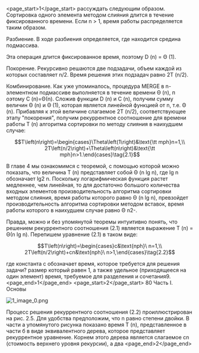 <page_start>1</page_start>
рассуждать следующим образом. Сортировка одного элемента методом слияния длится в течение фиксированного времени. Если n > 1, время работы распределяется таким образом.

Разбиение. В ходе разбиения определяется, где находится средина подмассива.

Эта операция длится фиксированное время, поэтому D (n) = Θ (1).

Покорение. Рекурсивно решаются две подзадачи, объем каждой из которых составляет n/2. Время решения этих подзадач равно 2T (n/2).

Комбинирование. Как уже упоминалось, процедура MERGE в n-элементном подмассиве выполняется в течение времени Θ (n), п оэтому C (n)=Θ(n). Сложив функции D (n) и C (n), получим сумму величин Θ (n) и Θ (1), которая является линейной функцией от n, т.е. Θ (n). Прибавляя к этой величине слагаемое 2T (n/2), соответствующее этапу "покорения", получим рекуррентное соотношение для времени работы T (n) алгоритма сортировки по методу слияния в наихудшем случае:

$$T\left(n\right)=\begin{cases}\Theta\left(1\right)&\text{\tt mph}n=1,\\ 2T\left(n/2\right)+\Theta\left(n\right)&\text{\tt mph}n>1.\end{cases}\tag{2.1}$$

В главе 4 мы ознакомимся с теоремой, с помощью которой можно показать, что величина T (n) представляет собой Θ (n lg n), где lg n обозначает lg2 n. Поскольку логарифмическая функция растет медленнее, чем линейная, то для достаточно большого количества входных элементов производительность алгоритма сортировки методом слияния, время работы которого равно Θ (n lg n), превзойдет производительность алгоритма сортировки методом вставок, время работы которого в наихудшем случае равно Θ n2-.

Правда, можно и без упомянутой теоремы интуитивно понять, что решением рекуррентного соотношения (2.1) является выражение T (n) = Θ(n lg n). Перепишем уравнение (2.1) в таком виде:

$$T\left(n\right)=\begin{cases}c&\text{nph}\ n=1,\\ 2T\left(n/2\right)+cn&\text{nph}\ n>1,\end{cases}\tag{2.2}$$

где константа c обозначает время, которое требуется для решения задачи? размер который равен 1, а также удельное (приходящееся на один элемент) время, требуемое для разделения и сочетания9.
<page_end>1</page_end>
<page_start>2</page_start>
80 Часть I. Основы

![1_image_0.png](1_image_0.png)

Процесс решения рекуррентного соотношения (2.2) проиллюстрирован на рис. 2.5. Для удобства предположим, что n равно степени двойки. В части а упомянутого рисунка показано время T (n), представленное в части б в виде эквивалентного дерева, которое представляет рекуррентное уравнение. Корнем этого дерева является слагаемое cn (стоимость верхнего уровня рекурсии), а два
<page_end>2</page_end>
